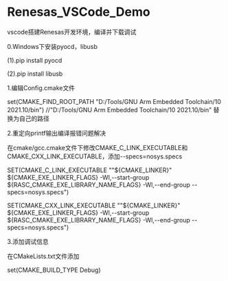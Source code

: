 # Renesas_VSCode_Demo

vscode搭建Renesas开发环境，编译并下载调试

0.Windows下安装pyocd，libusb

(1).pip install pyocd

(2).pip install libusb

1.编辑Config.cmake文件

set(CMAKE_FIND_ROOT_PATH "D:/Tools/GNU Arm Embedded Toolchain/10 2021.10/bin")    //"D:/Tools/GNU Arm Embedded Toolchain/10 2021.10/bin" 替换为自己的路径

2.重定向printf输出编译报错问题解决

在cmake/gcc.cmake文件下修改CMAKE_C_LINK_EXECUTABLE和CMAKE_CXX_LINK_EXECUTABLE，添加--specs=nosys.specs

SET(CMAKE_C_LINK_EXECUTABLE "\"${CMAKE_LINKER}\" ${CMAKE_EXE_LINKER_FLAGS} <OBJECTS> -Wl,--start-group ${RASC_CMAKE_EXE_LIBRARY_NAME_FLAGS} -Wl,--end-group --specs=nosys.specs")

SET(CMAKE_CXX_LINK_EXECUTABLE "\"${CMAKE_LINKER}\" ${CMAKE_EXE_LINKER_FLAGS} <OBJECTS> -Wl,--start-group ${RASC_CMAKE_EXE_LIBRARY_NAME_FLAGS} -Wl,--end-group --specs=nosys.specs")

3.添加调试信息

在CMakeLists.txt文件添加

set(CMAKE_BUILD_TYPE Debug)